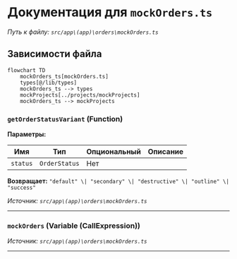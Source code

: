 # Документация для `mockOrders.ts`

*Путь к файлу: `src/app\(app)\orders\mockOrders.ts`*

## Зависимости файла

```mermaid
flowchart TD
    mockOrders_ts[mockOrders.ts]
    types[@/lib/types]
    mockOrders_ts --> types
    mockProjects[../projects/mockProjects]
    mockOrders_ts --> mockProjects
```

### `getOrderStatusVariant` (Function)

**Параметры:**

| Имя | Тип | Опциональный | Описание |
|---|---|---|---|
| `status` | `OrderStatus` | Нет |  |

**Возвращает:** `"default" \| "secondary" \| "destructive" \| "outline" \| "success"`

*Источник: `src/app\(app)\orders\mockOrders.ts`*

---
### `mockOrders` (Variable (CallExpression))

*Источник: `src/app\(app)\orders\mockOrders.ts`*

---
